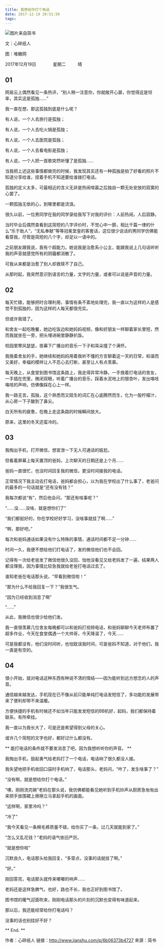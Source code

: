 ```yaml
---
title: 我想给你打个电话
date: 2017-12-19 20:51:59
tags:
---
```

![图片来自简书](http://upload-images.jianshu.io/upload_images/2664167-07089ca1b218b532.jpg?imageMogr2/auto-orient/strip%7CimageView2/2/w/700)

文｜心碎纸人

图｜堆糖网

2017年12月19日              星期二          晴

## 01

网易云上偶然看见一条热评，“别人稍一注意你，你就敞开心扉，你觉得这是坦率，其实这是孤独……”

我一直在想，那这孤独到底是什么呢？

有人说，一个人去旅行是孤独；

有人说，一个人去吃火锅是孤独；

有人说，一个人去医院是孤独；

有人说，一个人去看电影是孤独；

有人说，一个人把一首歌突然听懂了是孤独……

当我把上述这些事情都做完的时候，我发现其实还有一种孤独是拍了好看的照片不知道分享给谁，捏着手机不知道要给谁拨打电话。

孤独的定义太多，可最相近的含义无非是热闹喧嚣之后独自一颗无处安放的寂寞的心罢了。

一颗孤独无依的心，到哪里都是流浪。

很久以前，一位男同学在我的同学录给我写下对我的评价：人前热闹，人后寂静。

当时毕业后偶然查看到这简短的八字评价时，不觉心中一颤，相比千篇一律的什么“乐于助人”，“无私奉献”等等冠冕堂皇的客套话，这位很少说话的男同学仿佛能看穿我，尽管是简短的八个字，却足以一语中的。

之前朋友跟我说，我有个超能力。她说我是治愈系小公主，能跟我说上几句话听听我的声音就感觉所有的阴霾都消散了。

可我从来都是治愈了别人却救赎不了自己。

从那时起，我突然意识到语言的力量，文字的力量，或者可以说是声音的力量。

## 02

每天忙碌，能够把时合理利用，事情有条不紊地处理完，我一直以为这样的人是感觉不到孤独的，因为这样的人每天都很充实。

但或许我错了。

和舍友一起吃晚餐，她边吃饭边和她妈妈视频，像和好朋友一样聊着家长里短，然而我就坐在一旁，把头埋进碗里静静扒饭。

校园里寒风瑟瑟，夜幕下广播台的音乐一下子和耳朵撞了个满怀。

我挽着舍友的手，她继续和她妈妈用着我听不懂的方言聊着这一天的日常，和谐而又美好，幸福的模样让人不忍心去打断，甚至让人有点羡慕。

每天晚上，从食堂到图书馆这条路上，我走得异常冷静。一手挽着打电话的舍友，一手插在兜里，微闭双眼，听着广播台的音乐，踩着水泥地上的银杏叶，发出咯吱咯吱的声响，仿佛像踩在心上一样。

我一路无言。孤独，这个熟悉而又陌生的词汇在心底腾然而生，化为一股柠檬汁，从心房一下子酸到了鼻尖。

白天所有的疲惫，在晚上走这条路的时候瞬间放大。

原来，这里的冬天还蛮冷的。

## 03

我掏出手机，打开微信，想宣泄一下无人可通话的尴尬。

但看着屏幕上每天置顶的爸妈，上次聊天的日期还是上个月……

爸妈一直很忙，也没时间回复我的微信，更没时间接我的电话。

正常情况下我主动去打电话，爸妈都会担心，以为我在学校出了什么事了，老爸问的最多的一句话就是“还有没有钱？”

我每次都说“有”，然后他会问，“那还有啥事呢？”

“……没……没啥，就是想你们了”

“我们都挺好的，你在学校好好学习，没啥事就挂了啊……”

“啊，那好吧。”

每次和爸妈通话如果没有什么特殊的事情，通话时间都不足一分钟……

时间一久，我便不想给他们打电话了，发的微信他们也不会回。

记得有一次给老爸发了微信他很久没回，怕他没看见又给老妈发了一遍，结果两人都没理我，因为事情比较急我就给老爸打电话过去了。

谁知老爸在电话那头说，“早看到微信啦！”

“那为什么不给我回复一下？”我很生气。

“因为已经收到消息了啊”

“……”

从此，我微信也很少给他们发。

我一直很羡慕几位舍友每晚都可以和爸妈打视频电话，和爸妈聊聊今天老师布置了超多作业，今天在食堂偶遇一个大帅哥，今天降温了，今天……

可是我都没有，他们没时间听，也怕耽误我时间，可是爸妈不知道，对于他们，我一直是有空的。

## 04

很小开始，就对电话这种东西有种说不清的情结——因为能听到远方想念的人的声音。

通信越来越发达，手机现在已不像从前只能单纯打电话发短信了，多功能的发展带来了便利却带不来温暖。

方便快捷的手机有时候还不如当年只能发发短信的BB机好，起码，我们都保持着联系，有所牵挂。

我一直以为我长大了，可是还是希望得到父母的关心。

或许几个简短的文字也好，都好过什么都没有。

** 能打电话的条件就不要发消息了吧，因为我想听听你的声音。 **

我掏出手机，鼓起勇气给老妈打了一个电话，电话响了很久都没人接。

我失望地把手机收回口袋时手机响了，电话那头，老妈问，“咋了，发生啥事了？”

“没有啊，就是想给你打个电话。”

“噢，刚刚洗完碗”老妈在那头说，我仿佛都能看见她听到手机铃声从厨房急匆匆出来把手放围裙上擦擦立马拿起手机的画面。

“这样啊，家里冷吗？”

“冷了”

“我今天看见一条棉毛裤质量不错，给你买了一条，过几天就能到家了。”

“怎么又乱花钱？”老妈的语气依旧严厉。

“就是想你啦”

沉默良久，电话那头给我回复，“多穿点，没事的话就挂了啊。”

“好。”

刚回答完，电话那头就传来嘟嘟的响声……

老妈还是这样急脾气，也好，路也不长，我也正好到图书馆了。

图书馆的暖气迎面吹来，刚刚电话那头的片刻的沉默也变得有味道起来。

那以后，我还能经常给你打电话吗？

没事的话也别挂好不好？

** End. **

作者：心碎纸人
链接：http://www.jianshu.com/p/6b06373b4727
來源：简书
